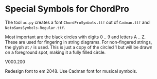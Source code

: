 # Special Symbols for ChordPro

The tool `uc.py` creates a font `ChordProSymbols.ttf` out of
`Cadman.ttf` and `NotoSansSymbols-Regular.ttf`.

Most important are the black circles with digits 0 .. 9 and letters A
.. Z. These are used for fingering in string diagrams.
For non-fingered strings, the glyph at `/` is used. This is just a
copy of the circled 1 but will be drawn on a foreground spot, making
it a fully filled circle.

V000.200

Redesign font to em 2048.
Use Cadman font for musical symbols.
